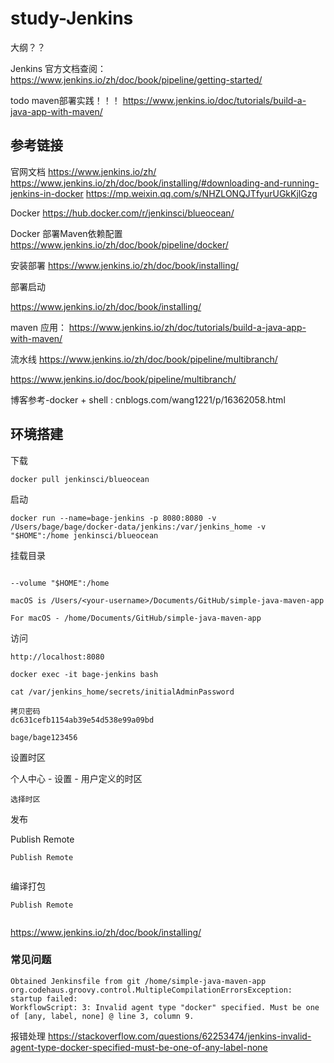 # study-Jenkins

大纲？？

Jenkins 官方文档查阅： https://www.jenkins.io/zh/doc/book/pipeline/getting-started/

todo maven部署实践！！！ https://www.jenkins.io/doc/tutorials/build-a-java-app-with-maven/

## 参考链接

官网文档 https://www.jenkins.io/zh/
https://www.jenkins.io/zh/doc/book/installing/#downloading-and-running-jenkins-in-docker
https://mp.weixin.qq.com/s/NHZLONQJTfyurUGkKjlGzg

Docker https://hub.docker.com/r/jenkinsci/blueocean/

Docker 部署Maven依赖配置 https://www.jenkins.io/zh/doc/book/pipeline/docker/

安装部署 https://www.jenkins.io/zh/doc/book/installing/

部署启动

https://www.jenkins.io/zh/doc/book/installing/

maven 应用： https://www.jenkins.io/zh/doc/tutorials/build-a-java-app-with-maven/

流水线 https://www.jenkins.io/zh/doc/book/pipeline/multibranch/

https://www.jenkins.io/doc/book/pipeline/multibranch/



博客参考-docker + shell : cnblogs.com/wang1221/p/16362058.html



## 环境搭建

下载

```
docker pull jenkinsci/blueocean

```

启动

```
docker run --name=bage-jenkins -p 8080:8080 -v /Users/bage/bage/docker-data/jenkins:/var/jenkins_home -v "$HOME":/home jenkinsci/blueocean

```

挂载目录

```

--volume "$HOME":/home 

macOS is /Users/<your-username>/Documents/GitHub/simple-java-maven-app

For macOS - /home/Documents/GitHub/simple-java-maven-app

```

访问

```
http://localhost:8080

docker exec -it bage-jenkins bash

cat /var/jenkins_home/secrets/initialAdminPassword

拷贝密码
dc631cefb1154ab39e54d538e99a09bd

bage/bage123456

```



设置时区

个人中心 - 设置 - 用户定义的时区

```
选择时区

```





发布

Publish Remote

```
Publish Remote


```





编译打包



```
Publish Remote


```





https://www.jenkins.io/zh/doc/book/installing/



### 常见问题

```
Obtained Jenkinsfile from git /home/simple-java-maven-app
org.codehaus.groovy.control.MultipleCompilationErrorsException: startup failed:
WorkflowScript: 3: Invalid agent type "docker" specified. Must be one of [any, label, none] @ line 3, column 9.
```

报错处理 https://stackoverflow.com/questions/62253474/jenkins-invalid-agent-type-docker-specified-must-be-one-of-any-label-none